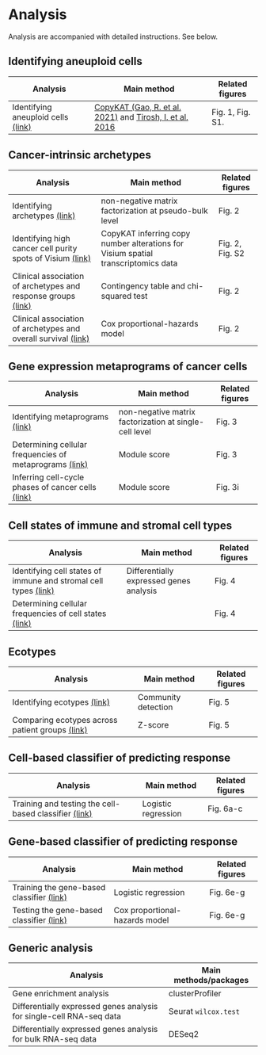 # Analysis

Analysis are accompanied with detailed instructions. See below. 


## Identifying aneuploid cells

| Analysis                                                                                                                           | Main method                                                                                                                                       | Related figures  |
| ---------------------------------------------------------------------------------------------------------------------------------- | ------------------------------------------------------------------------------------------------------------------------------------------------- | ---------------- |
| Identifying aneuploid cells [(link)](https://github.com/navinlabcode/tnbc-chemo/blob/main/analysis/identifying_aneuploid_cells.md) | [CopyKAT (Gao, R. et al. 2021)](https://doi.org/10.1038/s41587-020-00795-2) and [Tirosh, I. et al. 2016](https://doi.org/10.1126/science.aad0501) | Fig. 1, Fig. S1. |


## Cancer-intrinsic archetypes

| Analysis                                                           | Main method                                                                       | Related figures |
| ------------------------------------------------------------------ | --------------------------------------------------------------------------------- | --------------- |
| Identifying archetypes [(link)]()                                  | non-negative matrix factorization at pseudo-bulk level                            | Fig. 2          |
| Identifying high cancer cell purity spots of Visium [(link)]()      | CopyKAT inferring copy number alterations for Visium spatial transcriptomics data | Fig. 2, Fig. S2 |
| Clinical association of archetypes and response groups [(link)]()  | Contingency table and chi-squared test                                            | Fig. 2          |
| Clinical association of archetypes and overall survival [(link)]() | Cox proportional-hazards model                                                    | Fig. 2          |



## Gene expression metaprograms of cancer cells

| Analysis                                                    | Main method                                            | Related figures |
| ----------------------------------------------------------- | ------------------------------------------------------ | --------------- |
| Identifying metaprograms [(link)](https://github.com/navinlabcode/tnbc-chemo/blob/main/analysis/cancer_cell_metaprogram.md#gene-expression-metaprograms-of-cancer-cells)                         | non-negative matrix factorization at single-cell level | Fig. 3          |
| Determining cellular frequencies of metaprograms [(link)](https://github.com/navinlabcode/tnbc-chemo/blob/main/analysis/cancer_cell_metaprogram.md#determining-cellular-frequencies-of-metaprograms) | Module score                                           | Fig. 3          |
| Inferring cell-cycle phases of cancer cells [(link)](https://github.com/navinlabcode/tnbc-chemo/blob/main/analysis/cell_cycle_scoring.md)            | Module score                                           | Fig. 3i          |


## Cell states of immune and stromal cell types

| Analysis                                                            | Main method                             | Related figures |
| ------------------------------------------------------------------- | --------------------------------------- | --------------- |
| Identifying cell states of immune and stromal cell types [(link)]() | Differentially expressed genes analysis | Fig. 4          |
| Determining cellular frequencies of cell states [(link)]()          |                                         | Fig. 4          |


## Ecotypes

| Analysis                                            | Main method         | Related figures |
| --------------------------------------------------- | ------------------- | --------------- |
| Identifying ecotypes [(link)]()                     | Community detection | Fig. 5          |
| Comparing ecotypes across patient groups [(link)]() | Z-score             | Fig. 5          |


## Cell-based classifier of predicting response

| Analysis                                                  | Main method         | Related figures |
| --------------------------------------------------------- | ------------------- | --------------- |
| Training and testing the cell-based classifier [(link)]() | Logistic regression | Fig. 6a-c       |


## Gene-based classifier of predicting response

| Analysis                                      | Main method                    | Related figures |
| --------------------------------------------- | ------------------------------ | --------------- |
| Training the gene-based classifier [(link)]() | Logistic regression            | Fig. 6e-g       |
| Testing the gene-based classifier [(link)]()  | Cox proportional-hazards model | Fig. 6e-g       |



## Generic analysis

| Analysis                                                             | Main methods/packages |
| -------------------------------------------------------------------- | --------------------- |
| Gene enrichment analysis                                             | clusterProfiler       |
| Differentially expressed genes analysis for single-cell RNA-seq data | Seurat `wilcox.test`  |
| Differentially expressed genes analysis for bulk RNA-seq data        | DESeq2                |

